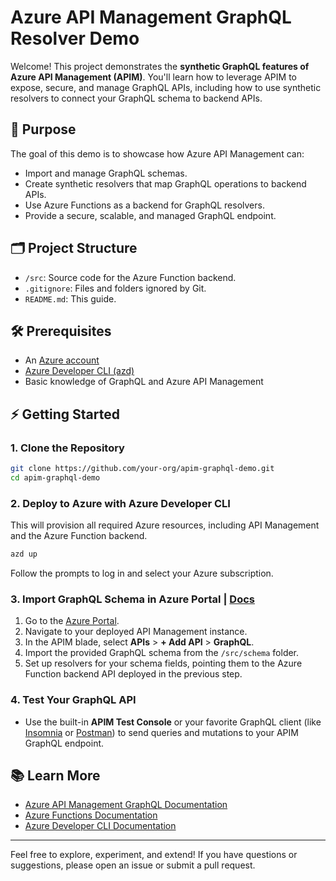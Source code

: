 # Azure API Management GraphQL Resolver Demo

Welcome! This project demonstrates the **synthetic GraphQL features of Azure API Management (APIM)**. You'll learn how to leverage APIM to expose, secure, and manage GraphQL APIs, including how to use synthetic resolvers to connect your GraphQL schema to backend APIs.

## 🚀 Purpose

The goal of this demo is to showcase how Azure API Management can:

- Import and manage GraphQL schemas.
- Create synthetic resolvers that map GraphQL operations to backend APIs.
- Use Azure Functions as a backend for GraphQL resolvers.
- Provide a secure, scalable, and managed GraphQL endpoint.

## 🗂️ Project Structure

- `/src`: Source code for the Azure Function backend.
- `.gitignore`: Files and folders ignored by Git.
- `README.md`: This guide.

## 🛠️ Prerequisites

- An [Azure account](https://portal.azure.com/)
- [Azure Developer CLI (azd)](https://learn.microsoft.com/en-us/azure/developer/azure-developer-cli/install-azd)
- Basic knowledge of GraphQL and Azure API Management

## ⚡ Getting Started

### 1. Clone the Repository

```sh
git clone https://github.com/your-org/apim-graphql-demo.git
cd apim-graphql-demo
```

### 2. Deploy to Azure with Azure Developer CLI

This will provision all required Azure resources, including API Management and the Azure Function backend.

```sh
azd up
```

Follow the prompts to log in and select your Azure subscription.

### 3. Import GraphQL Schema in Azure Portal | [Docs](https://learn.microsoft.com/en-us/azure/api-management/graphql-schema-resolve-api)

1. Go to the [Azure Portal](https://portal.azure.com/).
2. Navigate to your deployed API Management instance.
3. In the APIM blade, select **APIs** > **+ Add API** > **GraphQL**.
4. Import the provided GraphQL schema from the `/src/schema` folder.
5. Set up resolvers for your schema fields, pointing them to the Azure Function backend API deployed in the previous step.

### 4. Test Your GraphQL API

- Use the built-in **APIM Test Console** or your favorite GraphQL client (like [Insomnia](https://insomnia.rest/) or [Postman](https://www.postman.com/)) to send queries and mutations to your APIM GraphQL endpoint.

## 📚 Learn More

- [Azure API Management GraphQL Documentation](https://learn.microsoft.com/en-us/azure/api-management/graphql-api)
- [Azure Functions Documentation](https://learn.microsoft.com/en-us/azure/azure-functions/)
- [Azure Developer CLI Documentation](https://learn.microsoft.com/en-us/azure/developer/azure-developer-cli/)

---

Feel free to explore, experiment, and extend! If you have questions or suggestions, please open an issue or submit a pull request.
